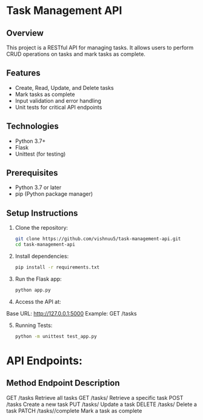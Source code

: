 # Task Management API

## Overview
This project is a RESTful API for managing tasks. It allows users to perform CRUD operations on tasks and mark tasks as complete.

## Features
- Create, Read, Update, and Delete tasks
- Mark tasks as complete
- Input validation and error handling
- Unit tests for critical API endpoints

## Technologies
- Python 3.7+
- Flask
- Unittest (for testing)

## Prerequisites
- Python 3.7 or later
- pip (Python package manager)

## Setup Instructions
1. Clone the repository:
   ```bash
   git clone https://github.com/vishnuu5/task-management-api.git
   cd task-management-api
   ```

2. Install dependencies:
   ``` bash 
   pip install -r requirements.txt
   ```   

3. Run the Flask app:
   ``` bash 
   python app.py
   ```

4. Access the API at:

Base URL: http://127.0.0.1:5000
Example: GET /tasks   

5. Running Tests:
    ``` bash
    python -m unittest test_app.py
    ```



# API Endpoints:

## Method	     Endpoint	              Description
   GET	         /tasks	                  Retrieve all tasks
   GET	         /tasks/<id>	          Retrieve a specific task
   POST	         /tasks	                  Create a new task
   PUT	         /tasks/<id>	          Update a task
   DELETE	     /tasks/<id>	          Delete a task
   PATCH	     /tasks/<id>/complete	  Mark a task as complete
